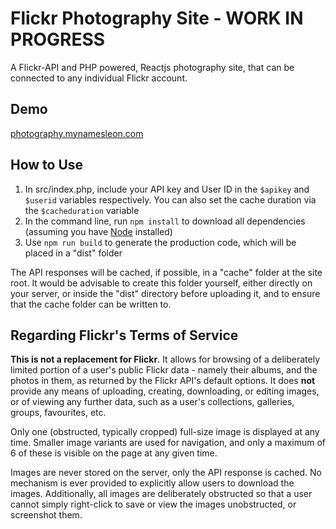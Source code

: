 # Flickr Photography Site - WORK IN PROGRESS

A Flickr-API and PHP powered, Reactjs photography site, that can be connected to any individual Flickr account.

## Demo

[photography.mynamesleon.com](http://photography.mynamesleon.com/)

## How to Use

1. In src/index.php, include your API key and User ID in the `$apikey` and `$userid` variables respectively. You can also set the cache duration via the `$cacheduration` variable
2. In the command line, run `npm install` to download all dependencies (assuming you have [Node](https://nodejs.org/en/ "Node JS") installed)
3. Use `npm run build` to generate the production code, which will be placed in a "dist" folder

The API responses will be cached, if possible, in a "cache" folder at the site root. It would be advisable to create this folder yourself, either directly on your server, or inside the "dist" directory before uploading it, and to ensure that the cache folder can be written to.

## Regarding Flickr's Terms of Service

**This is not a replacement for Flickr**. It allows for browsing of a deliberately limited portion of a user's public Flickr data - namely their albums, and the photos in them, as returned by the Flickr API's default options. It does **not** provide any means of uploading, creating, downloading, or editing images, or of viewing any further data, such as a user's collections, galleries, groups, favourites, etc.

Only one (obstructed, typically cropped) full-size image is displayed at any time. Smaller image variants are used for navigation, and only a maximum of 6 of these is visible on the page at any given time.

Images are never stored on the server, only the API response is cached. No mechanism is ever provided to explicitly allow users to download the images. Additionally, all images are deliberately obstructed so that a user cannot simply right-click to save or view the images unobstructed, or screenshot them.
